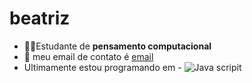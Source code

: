 # beatriz
- :face_in_clouds:Estudante de **pensamento computacional**
- :cold_face: meu email de contato é [email](beatriz.goncalves.silva17@eacola.pr.gov.br)
- Ultimamente estou programando em - ![Java scripit](https://img.shields.io/badge/JavaScript-323330?style=for-the-badge&logo=javascript&logoColor=F7DF1E)
